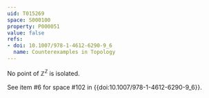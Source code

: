 ```yaml
---
uid: T015269
space: S000100
property: P000051
value: false
refs:
- doi: 10.1007/978-1-4612-6290-9_6
  name: Counterexamples in Topology
---
```


No point of $\mathbb{Z}^\mathbb{Z}$ is isolated.

See item #6 for space #102 in {{doi:10.1007/978-1-4612-6290-9_6}}.
